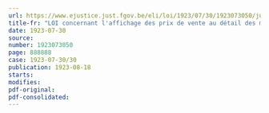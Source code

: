 ```yaml
---
url: https://www.ejustice.just.fgov.be/eli/loi/1923/07/30/1923073050/justel
title-fr: "LOI concernant l'affichage des prix de vente au détail des marchandises et denrées de première nécessité servant à l'alimentation, à l'habillement, au chauffage et à l'éclairage"
date: 1923-07-30
source:
number: 1923073050
page: 888888
case: 1923-07-30/30
publication: 1923-08-18
starts:
modifies:
pdf-original:
pdf-consolidated:
---
```


